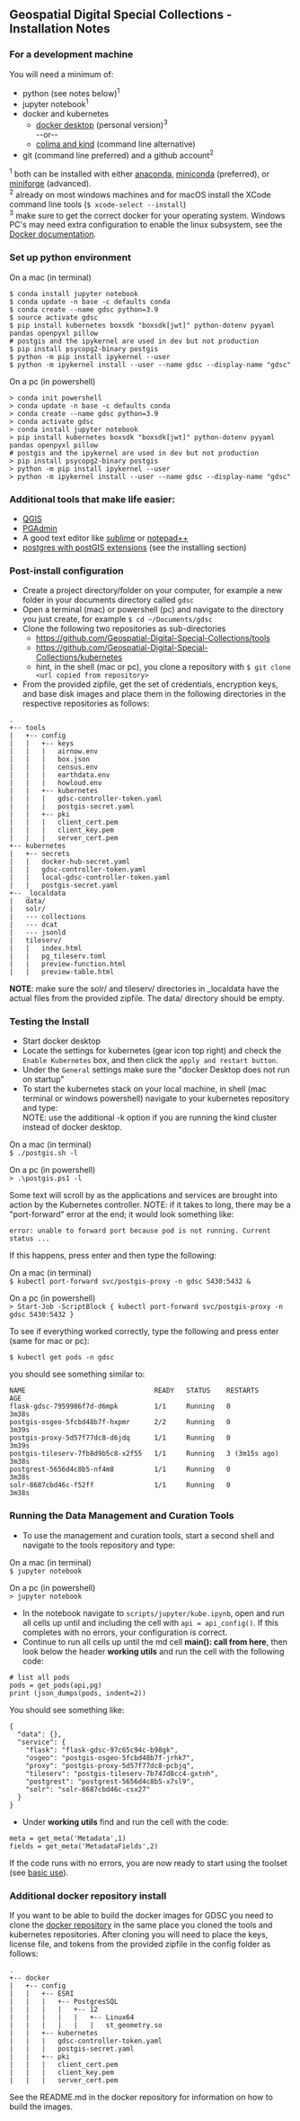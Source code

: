 ## Geospatial Digital Special Collections - Installation Notes

### For a development machine  

You will need a minimum of:  

- python (see notes below)<sup>1</sup>  
- jupyter notebook<sup>1</sup> 
- docker and kubernetes 
   - [docker desktop](https://www.docker.com/products/personal/) (personal version)<sup>3</sup>  
   --or--  
   - [colima and kind](k8s_commandline.md)  (command line alternative)
- git (command line preferred) and a github account<sup>2</sup>  

<sup>1</sup> both can be installed with either [anaconda](https://www.anaconda.com/), [miniconda](https://docs.conda.io/projects/miniconda/en/latest/miniconda-install.html) (preferred), or [miniforge](https://github.com/conda-forge/miniforge) (advanced).  
<sup>2</sup> already on most windows machines and for macOS install the XCode command line tools (```$ xcode-select --install```)  
<sup>3</sup> make sure to get the correct docker for your operating system. Windows PC's may need extra configuration to enable the linux subsystem, see the [Docker documentation](https://docs.docker.com/desktop/install/windows-install/).

### Set up python environment  

On a mac (in terminal)  
```
$ conda install jupyter notebook
$ conda update -n base -c defaults conda
$ conda create --name gdsc python=3.9
$ source activate gdsc
$ pip install kubernetes boxsdk "boxsdk[jwt]" python-dotenv pyyaml pandas openpyxl pillow
# postgis and the ipykernel are used in dev but not production
$ pip install psycopg2-binary postgis
$ python -m pip install ipykernel --user
$ python -m ipykernel install --user --name gdsc --display-name "gdsc"
```

On a pc (in powershell)  
```
> conda init powershell
> conda update -n base -c defaults conda
> conda create --name gdsc python=3.9
> conda activate gdsc
> conda install jupyter notebook
> pip install kubernetes boxsdk "boxsdk[jwt]" python-dotenv pyyaml pandas openpyxl pillow
# postgis and the ipykernel are used in dev but not production
> pip install psycopg2-binary postgis
> python -m pip install ipykernel --user
> python -m ipykernel install --user --name gdsc --display-name "gdsc"
```

### Additional tools that make life easier:  

- [QGIS](https://qgis.org/en/site/forusers/download.html)  
- [PGAdmin](https://www.pgadmin.org/download/)  
- A good text editor like [sublime](https://www.sublimetext.com/3) or [notepad++](https://notepad-plus-plus.org/downloads/)  
- [postgres with postGIS extensions](https://postgis.net/documentation/getting_started/) (see the installing section)  

### Post-install configuration  

- Create a project directory/folder on your computer, for example a new folder in your documents directory called ```gdsc```
- Open a terminal (mac) or powershell (pc) and navigate to the directory you just create, for example ```$ cd ~/Documents/gdsc```
- Clone the following two repositories as sub-directories  
   - https://github.com/Geospatial-Digital-Special-Collections/tools   
   - https://github.com/Geospatial-Digital-Special-Collections/kubernetes  
   - hint, in the shell (mac or pc), you clone a repository with ```$ git clone <url copied from repository>```
- From the provided zipfile, get the set of credentials, encryption keys, and base disk images and place them in the following directories in the respective repositories as follows:  

```
.  
+-- tools  
|   +-- config  
|   |   +-- keys  
|   |   |   airnow.env  
|   |   |   box.json
|   |   |   census.env  
|   |   |   earthdata.env  
|   |   |   howloud.env  
|   |   +-- kubernetes  
|   |   |   gdsc-controller-token.yaml
|   |   |   postgis-secret.yaml  
|   |   +-- pki 
|   |   |   client_cert.pem  
|   |   |   client_key.pem  
|   |   |   server_cert.pem  
+-- kubernetes  
|   +-- secrets  
|   |   docker-hub-secret.yaml  
|   |   gdsc-controller-token.yaml  
|   |   local-gdsc-controller-token.yaml  
|   |   postgis-secret.yaml
+-- _localdata  
|   data/  
|   solr/  
|   --- collections  
|   --- dcat  
|   --- jsonld  
|   tileserv/  
|   |   index.html  
|   |   pg_tileserv.toml  
|   |   preview-function.html 
|   |   preview-table.html
```  

__NOTE__: make sure the solr/ and tileserv/ directories in _localdata have the actual files from the provided zipfile.  The data/ directory should be empty.  

### Testing the Install  

- Start docker desktop  
- Locate the settings for kubernetes (gear icon top right) and check the ```Enable Kubernetes``` box, and then click the ```apply and restart button```.
- Under the ```General``` settings make sure the "docker Desktop does not run on startup" 
- To start the kubernetes stack on your local machine, in shell (mac terminal or windows powershell) navigate to your kubernetes repository and type:  
  NOTE: use the additional -k option if you are running the kind cluster instead of docker desktop.

On a mac (in terminal)  
```$ ./postgis.sh -l```  

On a pc (in powershell)  
```> .\postgis.ps1 -l```  

Some text will scroll by as the applications and services are brought into action by the Kubernetes controller. NOTE: if it takes to long, there may be a "port-forward" error at the end; it would look something like:

```error: unable to forward port because pod is not running. Current status ...```  

If this happens, press enter and then type the following:

On a mac (in terminal)  
```$ kubectl port-forward svc/postgis-proxy -n gdsc 5430:5432 &```  

On a pc (in powershell)  
```> Start-Job -ScriptBlock { kubectl port-forward svc/postgis-proxy -n gdsc 5430:5432 }```  

To see if everything worked correctly, type the following and press enter (same for mac or pc):

```$ kubectl get pods -n gdsc```

you should see something similar to:

```
NAME                                READY   STATUS    RESTARTS        AGE
flask-gdsc-7959986f7d-d6mpk         1/1     Running   0               3m38s
postgis-osgeo-5fcbd48b7f-hxpmr      2/2     Running   0               3m39s
postgis-proxy-5d57f77dc8-d6jdq      1/1     Running   0               3m39s
postgis-tileserv-7fb8d9b5c8-x2f55   1/1     Running   3 (3m15s ago)   3m38s
postgrest-5656d4c8b5-nf4m8          1/1     Running   0               3m38s
solr-8687cbd46c-f52ff               1/1     Running   0               3m38s
```

### Running the Data Management and Curation Tools

- To use the management and curation tools, start a second shell and navigate to the tools repository and type:  

On a mac (in terminal)  
```$ jupyter notebook```  

On a pc (in powershell)  
```> jupyter notebook```  

- In the notebook navigate to ```scripts/jupyter/kube.ipynb```, open and run all cells up until and including the cell with ```api = api_config()```. If this completes with no errors, your configuration is correct.  
- Continue to run all cells up until the md cell __main(): call from here__, then look below the header __working utils__ and run the cell with the following code:

```
# list all pods
pods = get_pods(api,pg)
print (json_dumps(pods, indent=2))
```

You should see something like:  

```
{
  "data": {},
  "service": {
    "flask": "flask-gdsc-97c65c94c-b98gk",
    "osgeo": "postgis-osgeo-5fcbd48b7f-jrhk7",
    "proxy": "postgis-proxy-5d57f77dc8-pcbjq",
    "tileserv": "postgis-tileserv-7b747d8cc4-gxtnh",
    "postgrest": "postgrest-5656d4c8b5-x7sl9",
    "solr": "solr-8687cbd46c-csx27"
  }
}
```

- Under __working utils__ find and run the cell with the code:  

```
meta = get_meta('Metadata',1)
fields = get_meta('MetadataFields',2)
```

If the code runs with no errors, you are now ready to start using the toolset (see [basic use](gdsc_use.md)).  

### Additional docker repository install

If you want to be able to build the docker images for GDSC you need to clone the [docker repository](https://github.com/Geospatial-Digital-Special-Collections/docker) in the same place you cloned the tools and kubernetes repositories. After cloning you will need to place the keys, license file, and tokens from the provided zipfile in the config folder as follows:

```
.  
+-- docker  
|   +-- config  
|   |   +-- ESRI
|   |   |   +-- PostgresSQL
|   |   |   |   +-- 12
|   |   |   |   |   +-- Linux64
|   |   |   |   |   |   st_geometry.so
|   |   +-- kubernetes  
|   |   |   gdsc-controller-token.yaml
|   |   |   postgis-secret.yaml  
|   |   +-- pki 
|   |   |   client_cert.pem  
|   |   |   client_key.pem  
|   |   |   server_cert.pem  
```  

See the README.md in the docker repository for information on how to build the images.
